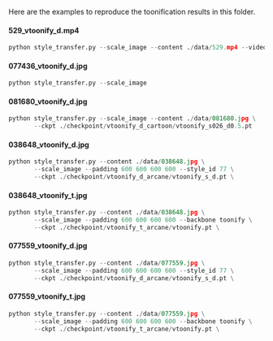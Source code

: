 Here are the examples to reproduce the toonification results in this folder.

#### 529_vtoonify_d.mp4

```python
python style_transfer.py --scale_image --content ./data/529.mp4 --video
```

#### 077436_vtoonify_d.jpg

```python
python style_transfer.py --scale_image
```

#### 081680_vtoonify_d.jpg

```python
python style_transfer.py --scale_image --content ./data/081680.jpg \
       --ckpt ./checkpoint/vtoonify_d_cartoon/vtoonify_s026_d0.5.pt
```

#### 038648_vtoonify_d.jpg

```python
python style_transfer.py --content ./data/038648.jpg \
       --scale_image --padding 600 600 600 600 --style_id 77 \
       --ckpt ./checkpoint/vtoonify_d_arcane/vtoonify_s_d.pt \
```

#### 038648_vtoonify_t.jpg

```python
python style_transfer.py --content ./data/038648.jpg \
       --scale_image --padding 600 600 600 600 --backbone toonify \
       --ckpt ./checkpoint/vtoonify_t_arcane/vtoonify.pt \
```

#### 077559_vtoonify_d.jpg

```python
python style_transfer.py --content ./data/077559.jpg \
       --scale_image --padding 600 600 600 600 --style_id 77 \
       --ckpt ./checkpoint/vtoonify_d_arcane/vtoonify_s_d.pt \
```

#### 077559_vtoonify_t.jpg

```python
python style_transfer.py --content ./data/077559.jpg \
       --scale_image --padding 600 600 600 600 --backbone toonify \
       --ckpt ./checkpoint/vtoonify_t_arcane/vtoonify.pt \
```
